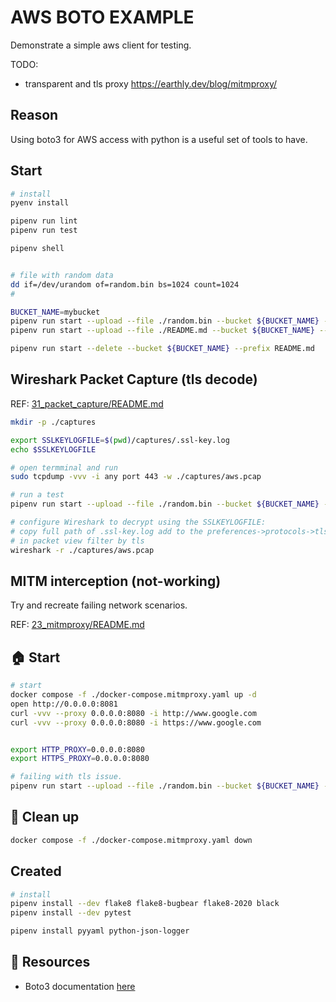 # AWS BOTO EXAMPLE

Demonstrate a simple aws client for testing.  

TODO:

* transparent and tls proxy https://earthly.dev/blog/mitmproxy/

## Reason

Using boto3 for AWS access with python is a useful set of tools to have.  

## Start

```sh
# install
pyenv install

pipenv run lint
pipenv run test

pipenv shell


# file with random data
dd if=/dev/urandom of=random.bin bs=1024 count=1024
# 

BUCKET_NAME=mybucket
pipenv run start --upload --file ./random.bin --bucket ${BUCKET_NAME} --prefix random.bin            
pipenv run start --upload --file ./README.md --bucket ${BUCKET_NAME} --prefix README.md 

pipenv run start --delete --bucket ${BUCKET_NAME} --prefix README.md 
```

## Wireshark Packet Capture (tls decode)

REF: [31_packet_capture/README.md](https://github.com/chrisguest75/sysadmin_examples/blob/master/31_packet_capture/README.md)  

```sh
mkdir -p ./captures

export SSLKEYLOGFILE=$(pwd)/captures/.ssl-key.log
echo $SSLKEYLOGFILE

# open termminal and run 
sudo tcpdump -vvv -i any port 443 -w ./captures/aws.pcap

# run a test
pipenv run start --upload --file ./random.bin --bucket ${BUCKET_NAME} --prefix random.bin

# configure Wireshark to decrypt using the SSLKEYLOGFILE:  
# copy full path of .ssl-key.log add to the preferences->protocols->tls->pre-master-secret-log-filename
# in packet view filter by tls
wireshark -r ./captures/aws.pcap
```

## MITM interception (not-working)

Try and recreate failing network scenarios.  

REF: [23_mitmproxy/README.md](https://github.com/chrisguest75/sysadmin_examples/blob/master/23_mitmproxy/README.md)  

## 🏠 Start

```sh
# start 
docker compose -f ./docker-compose.mitmproxy.yaml up -d
open http://0.0.0.0:8081    
curl -vvv --proxy 0.0.0.0:8080 -i http://www.google.com
curl -vvv --proxy 0.0.0.0:8080 -i https://www.google.com


export HTTP_PROXY=0.0.0.0:8080
export HTTPS_PROXY=0.0.0.0:8080

# failing with tls issue.
pipenv run start --upload --file ./random.bin --bucket ${BUCKET_NAME} --prefix random.bin            
```

## 🧼 Clean up

```sh
docker compose -f ./docker-compose.mitmproxy.yaml down
```

## Created

```sh
# install
pipenv install --dev flake8 flake8-bugbear flake8-2020 black
pipenv install --dev pytest 

pipenv install pyyaml python-json-logger
```

## 👀 Resources

* Boto3 documentation [here](https://boto3.amazonaws.com/v1/documentation/api/latest/index.html)  

